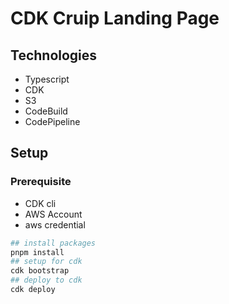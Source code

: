# CDK Cruip Landing Page

## Technologies
- Typescript
- CDK
- S3
- CodeBuild
- CodePipeline

## Setup 
### Prerequisite
- CDK cli
- AWS Account
- aws credential

```bash
## install packages
pnpm install
## setup for cdk
cdk bootstrap
## deploy to cdk
cdk deploy
```
